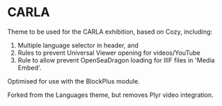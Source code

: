 # CARLA

Theme to be used for the CARLA exhibition, based on Cozy, including:

1) Multiple language selector in header, and
2) Rules to prevent Universal Viewer opening for videos/YouTube
3) Rule to allow prevent OpenSeaDragon loading for IIIF files in 'Media Embed'. 

Optimised for use with the BlockPlus module.

Forked from the Languages theme, but removes Plyr video integration.

